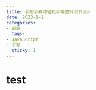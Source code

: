 ```yaml
---
title: 手把手教你轻松手写防抖和节流🔥
date: 2023-1-1
categories:
- 前端
  tags:
- JavaScript
- 手写
  sticky: 1
---
```

# test

